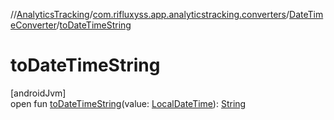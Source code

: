 //[AnalyticsTracking](../../../index.md)/[com.rifluxyss.app.analyticstracking.converters](../index.md)/[DateTimeConverter](index.md)/[toDateTimeString](to-date-time-string.md)

# toDateTimeString

[androidJvm]\
open fun [toDateTimeString](to-date-time-string.md)(value: [LocalDateTime](https://developer.android.com/reference/kotlin/java/time/LocalDateTime.html)): [String](https://developer.android.com/reference/kotlin/java/lang/String.html)
